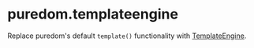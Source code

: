 puredom.templateengine
======================

Replace puredom's default `template()` functionality with [TemplateEngine](http://github.com/developit/TemplateEngine).

